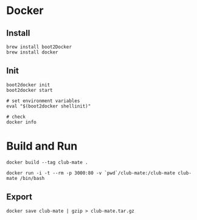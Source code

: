 # Docker

## Install
```
brew install boot2Docker
brew install docker
```

## Init

```
boot2docker init
boot2docker start

# set environment variables
eval "$(boot2docker shellinit)"

# check
docker info
```

# Build and Run

```
docker build --tag club-mate .
```

```
docker run -i -t --rm -p 3000:80 -v `pwd`/club-mate:/club-mate club-mate /bin/bash
```

## Export
```
docker save club-mate | gzip > club-mate.tar.gz
```
